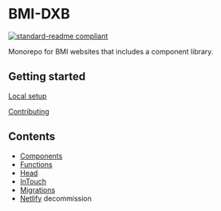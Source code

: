 # BMI-DXB

[![standard-readme compliant](https://img.shields.io/badge/readme%20style-standard-brightgreen.svg?style=flat-square)](https://github.com/RichardLitt/standard-readme)

Monorepo for BMI websites that includes a component library.

## Getting started

[Local setup](doc/local-setup.md)

[Contributing](CONTRIBUTING.md)

## Contents

- [Components](components/README.md)
- [Functions](functions/README.md)
- [Head](applications/head/README.md)
- [InTouch](applications/intouch/README.md)
- [Migrations](libraries/migrate/README.md)
- [Netlify](doc/netlify.md) decommission  
